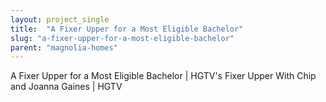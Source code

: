 ```yaml
---
layout: project_single
title:  "A Fixer Upper for a Most Eligible Bachelor"
slug: "a-fixer-upper-for-a-most-eligible-bachelor"
parent: "magnolia-homes"
---
```

A Fixer Upper for a Most Eligible Bachelor | HGTV's Fixer Upper With Chip and Joanna Gaines | HGTV
